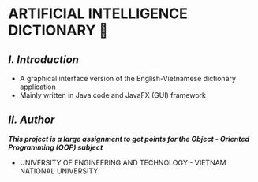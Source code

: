  # **ARTIFICIAL INTELLIGENCE DICTIONARY 🧠**
  
## ***I. Introduction***
 + A graphical interface version of the English-Vietnamese dictionary application
 + Mainly written in Java code and JavaFX (GUI) framework
## ***II. Author***
 ***This project is a large assignment to get points for the Object - Oriented Programming (OOP) subject***
 - UNIVERSITY OF ENGINEERING AND TECHNOLOGY - VIETNAM NATIONAL UNIVERSITY
